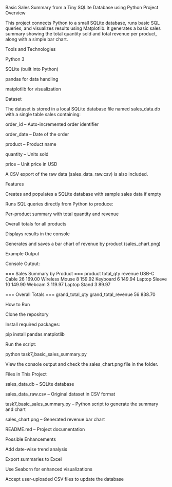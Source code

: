 Basic Sales Summary from a Tiny SQLite Database using Python
Project Overview

This project connects Python to a small SQLite database, runs basic SQL queries, and visualizes results using Matplotlib.
It generates a basic sales summary showing the total quantity sold and total revenue per product, along with a simple bar chart.

Tools and Technologies

Python 3

SQLite (built into Python)

pandas for data handling

matplotlib for visualization

Dataset

The dataset is stored in a local SQLite database file named sales_data.db with a single table sales containing:

order_id – Auto-incremented order identifier

order_date – Date of the order

product – Product name

quantity – Units sold

price – Unit price in USD

A CSV export of the raw data (sales_data_raw.csv) is also included.

Features

Creates and populates a SQLite database with sample sales data if empty

Runs SQL queries directly from Python to produce:

Per-product summary with total quantity and revenue

Overall totals for all products

Displays results in the console

Generates and saves a bar chart of revenue by product (sales_chart.png)

Example Output

Console Output:

=== Sales Summary by Product ===
       product  total_qty  revenue
   USB-C Cable         26   169.00
Wireless Mouse          8   159.92
      Keyboard          6   149.94
 Laptop Sleeve         10   149.90
        Webcam          3   119.97
  Laptop Stand          3    89.97

=== Overall Totals ===
 grand_total_qty  grand_total_revenue
              56                838.70

How to Run

Clone the repository

Install required packages:

pip install pandas matplotlib


Run the script:

python task7_basic_sales_summary.py


View the console output and check the sales_chart.png file in the folder.

Files in This Project

sales_data.db – SQLite database

sales_data_raw.csv – Original dataset in CSV format

task7_basic_sales_summary.py – Python script to generate the summary and chart

sales_chart.png – Generated revenue bar chart

README.md – Project documentation

Possible Enhancements

Add date-wise trend analysis

Export summaries to Excel

Use Seaborn for enhanced visualizations

Accept user-uploaded CSV files to update the database
